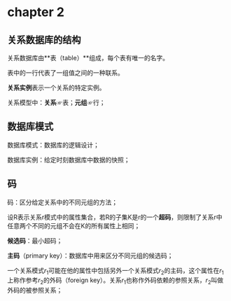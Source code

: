 # chapter 2

## 关系数据库的结构

关系数据库由**表（table）**组成，每个表有唯一的名字。

表中的一行代表了一组值之间的一种联系。

**关系实例**表示一个关系的特定实例。

关系模型中：**关系**☞表；**元组**☞行；

## 数据库模式

数据库模式：数据库的逻辑设计；

数据库实例：给定时刻数据库中数据的快照；

## 码

码：区分给定关系中的不同元组的方法；

设R表示关系r模式中的属性集合，若R的子集K是r的一个**超码**，则限制了关系r中任意两个不同的元组不会在K的所有属性上相同；

**候选码**：最小超码；

**主码**（primary key）：数据库中用来区分不同元组的候选码；

一个关系模式$r_1$可能在他的属性中包括另外一个关系模式$r_2$的主码，这个属性在$r_1$上称作参考$r_2$的外码（foreign key）。关系$r_1$也称作外码依赖的参照关系，$r_2$叫做外码的被参照关系；

